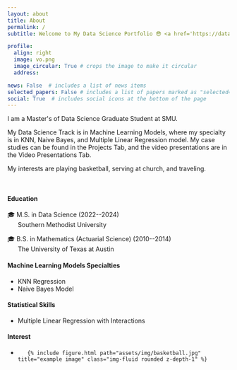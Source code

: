 ```yaml
---
layout: about
title: About
permalink: /
subtitle: Welcome to My Data Science Portfolio 😎 <a href='https://datascience.smu.edu/'>Southern Methodist University</a>

profile:
  align: right
  image: vo.png
  image_circular: True # crops the image to make it circular
  address: 

news: False  # includes a list of news items
selected_papers: False # includes a list of papers marked as "selected={true}"
social: True  # includes social icons at the bottom of the page
---
```


I am a Master's of Data Science Graduate Student at SMU.

My Data Science Track is in Machine Learning Models, where my specialty is in KNN, Naive Bayes, and Multiple Linear Regression model. My case studies can be found in the Projects Tab, and the video presentations are in the Video Presentations Tab.

My interests are playing basketball, serving at church, and traveling.

<br>

<h4>Education</h4>

🎓 M.S. in Data Science (2022--2024) <br>       Southern Methodist University

🎓 B.S. in Mathematics (Actuarial Science) (2010--2014) <br>       The University of Texas at Austin

<h4>Machine Learning Models Specialties </h4>

+ KNN Regression
+ Naive Bayes Model
 
<h4>Statistical Skills</h4>

+ Multiple Linear Regression with Interactions

<h4>Interest</h4>

-   <div class="col-sm mt-3 mt-md-0">

           {% include figure.html path="assets/img/basketball.jpg" title="example image" class="img-fluid rounded z-depth-1" %}
